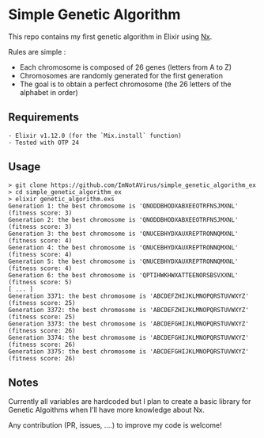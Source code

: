 # Simple Genetic Algorithm

This repo contains my first genetic algorithm in Elixir using [Nx](https://github.com/elixir-nx/nx).

Rules are simple :

- Each chromosome is composed of 26 genes (letters from A to Z)
- Chromosomes are randomly generated for the first generation
- The goal is to obtain a perfect chromosome (the 26 letters of the alphabet in order)

## Requirements

    - Elixir v1.12.0 (for the `Mix.install` function)
    - Tested with OTP 24

## Usage

    > git clone https://github.com/ImNotAVirus/simple_genetic_algorithm_ex
    > cd simple_genetic_algorithm_ex
    > elixir genetic_algorithm.exs
    Generation 1: the best chromosome is 'QNODDBHODXABXEEOTRFNSJMXNL' (fitness score: 3)
    Generation 2: the best chromosome is 'QNODDBHODXABXEEOTRFNSJMXNL' (fitness score: 3)
    Generation 3: the best chromosome is 'QNUCEBHYDXAUXREPTRONNQMXNL' (fitness score: 4)
    Generation 4: the best chromosome is 'QNUCEBHYDXAUXREPTRONNQMXNL' (fitness score: 4)
    Generation 5: the best chromosome is 'QNUCEBHYDXAUXREPTRONNQMXNL' (fitness score: 4)
    Generation 6: the best chromosome is 'QPTIHWKHWXATTEENORSBSVXXNL' (fitness score: 5)
    [ ... ]
    Generation 3371: the best chromosome is 'ABCDEFZHIJKLMNOPQRSTUVWXYZ' (fitness score: 25)
    Generation 3372: the best chromosome is 'ABCDEFZHIJKLMNOPQRSTUVWXYZ' (fitness score: 25)
    Generation 3373: the best chromosome is 'ABCDEFGHIJKLMNOPQRSTUVWXYZ' (fitness score: 26)
    Generation 3374: the best chromosome is 'ABCDEFGHIJKLMNOPQRSTUVWXYZ' (fitness score: 26)
    Generation 3375: the best chromosome is 'ABCDEFGHIJKLMNOPQRSTUVWXYZ' (fitness score: 26)

## Notes

Currently all variables are hardcoded but I plan to create a basic library for Genetic Algoithms when I'll have more knowledge about Nx.

Any contribution (PR, issues, ....) to improve my code is welcome!
